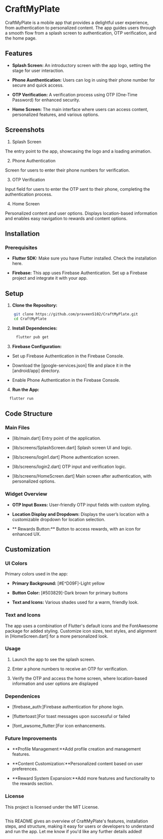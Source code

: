 # CraftMyPlate

CraftMyPlate is a mobile app that provides a delightful user experience, from authentication to personalized content. The app guides users through a smooth flow from a splash screen to authentication, OTP verification, and the home page.

## Features

- **Splash Screen:** An introductory screen with the app logo, setting the stage for user interaction.
  
- **Phone Aunthentication:** Users can log in using their phone number for secure and quick access.
  
- **OTP Verification:** A verification process using OTP (One-Time Password) for enhanced security.
  
- **Home Screen:** The main interface where users can access content, personalized features, and various options.

## Screenshots

1. Splash Screen
   
  The entry point to the app, showcasing the logo and a loading animation.
  
2. Phone Authentication

  Screen for users to enter their phone numbers for verification.

3. OTP Verification

  Input field for users to enter the OTP sent to their phone, completing the authentication process.
  
4. Home Screen

  Personalized content and user options. Displays location-based information and enables easy navigation to rewards and       content options.
  
## Installation

###  Prerequisites

- **Flutter SDK:** Make sure you have Flutter installed. Check the installation here.

- **Firebase:** This app uses Firebase Authentication. Set up a Firebase project and integrate it with your app.

## Setup

1. **Clone the Repository:**
 ```bash
     git clone https://github.com/praveen5102/CraftMyPlate.git
     cd CraftMyPlate
   ```
2. **Install Dependencies:**
```bash
     flutter pub get
   ```
3. **Firebase Configuration:**

- Set up Firebase Authentication in the Firebase Console.
  
- Download the [google-services.json] file and place it in the [android/app] directory.
  
- Enable Phone Authentication in the Firebase Console.
  
4. **Run the App:**
```bash
  flutter run
```
  
## Code Structure

### Main Files

- [lib/main.dart] Entry point of the application.

- [lib/screens/SplashScreen.dart] Splash screen UI and logic.
  
- [lib/screens/login1.dart] Phone authentication screen.
  
- [lib/screens/login2.dart] OTP input and verification logic.
  
- [lib/screens/HomeScreen.dart] Main screen after authentication, with personalized options.

### Widget Overview

- **OTP Input Boxes:** User-friendly OTP input fields with custom styling.

- **Location Display and Dropdown:** Displays the user’s location with a customizable dropdown for location selection.

- ** Rewards Button:** Button to access rewards, with an icon for enhanced UX.

## Customization

### UI Colors

Primary colors used in the app:

- **Primary Background:** [#E^D09F]-Light yellow

- **Button Color:** [#503829]-Dark brown for primary buttons
 
- **Text and Icons:** Various shades used for a warm, friendly look.

### Text and Icons

The app uses a combination of Flutter's default icons and the FontAwesome package for added styling. Customize icon sizes, text styles, and alignment in [HomeScreen.dart] for a more personalized look.

### Usage

1. Launch the app to see the splash screen.

2. Enter a phone numbers to receive an OTP for verification.

3. Verify the OTP and access the home screen, where location-based information and user options are displayed

### Dependenices

- [firebase_auth:]Firebase authentication for phone login.

- [fluttertoast:]For toast messages upon successful or failed

- [font_awsome_flutter:]For icon enhancements.


### Future Improvements

- **Profile Management:**Add profile creation and management features.

- **Content Customization:**Personalized content based on user preferences.

- **Reward System Expansion:**Add more features and functionality to the rewards section.

### License

This project is licensed under the MIT License.

## 

This README gives an overview of CraftMyPlate's features, installation steps, and structure, making it easy for users or developers to understand and run the app. Let me know if you'd like any further details added!


